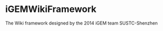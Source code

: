 iGEMWikiFramework
=================

The Wiki framework designed by the 2014 iGEM team SUSTC-Shenzhen
